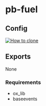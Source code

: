 # pb-fuel

## Config
[![How to clone](https://i.imgur.com/ZTCtXzA.png)]()
## Exports
None

### Requirements

* ox_lib
* baseevents
